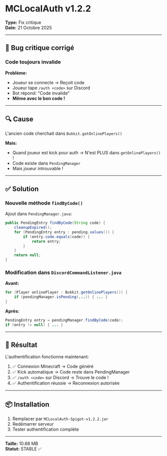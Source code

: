 # MCLocalAuth v1.2.2

**Type:** Fix critique  
**Date:** 21 Octobre 2025

---

## 🐛 Bug critique corrigé

### Code toujours invalide

**Problème:**
- Joueur se connecte → Reçoit code
- Joueur tape `/auth <code>` sur Discord
- Bot répond: "Code invalide"
- **Même avec le bon code !**

---

## 🔍 Cause

L'ancien code cherchait dans `Bukkit.getOnlinePlayers()`

**Mais:**
- Quand joueur est kick pour auth → N'est PLUS dans `getOnlinePlayers()` !
- Code existe dans `PendingManager`
- Mais joueur introuvable !

---

## ✅ Solution

### Nouvelle méthode `findByCode()`

Ajout dans `PendingManager.java`:

```java
public PendingEntry findByCode(String code) {
    cleanupExpired();
    for (PendingEntry entry : pending.values()) {
        if (entry.code.equals(code)) {
            return entry;
        }
    }
    return null;
}
```

### Modification dans `DiscordCommandListener.java`

**Avant:**
```java
for (Player onlinePlayer : Bukkit.getOnlinePlayers()) {
    if (pendingManager.isPending(...)) { ... }
}
```

**Après:**
```java
PendingEntry entry = pendingManager.findByCode(code);
if (entry != null) { ... }
```

---

## 🎉 Résultat

L'authentification fonctionne maintenant:

1. ✅ Connexion Minecraft → Code généré
2. ✅ Kick automatique → Code reste dans PendingManager
3. ✅ `/auth <code>` sur Discord → Trouve le code !
4. ✅ Authentification réussie → Reconnexion autorisée

---

## 📦 Installation

1. Remplacer par `MCLocalAuth-Spigot-v1.2.2.jar`
2. Redémarrer serveur
3. Tester authentification complète

---

**Taille:** 10.68 MB  
**Statut:** STABLE ✅
